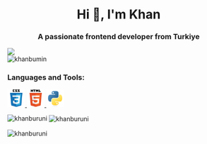 <h1 align="center">Hi 👋, I'm Khan</h1>
<h3 align="center">A passionate frontend developer from Turkiye</h3>
<img aling= alt="reverse flash" width="900" src="https://github.com/khanburuni/khanburuni/assets/145426882/68fefe81-6188-489d-b74c-ae6f40136e23"

<p align="left"> <img src="https://komarev.com/ghpvc/?username=khanbumin&label=Profile%20views&color=0e75b6&style=flat" alt="khanbumin" /> </p>

<p align="left">
</p>

<h3 align="left">Languages and Tools:</h3>
<p align="left"> <a href="https://www.w3schools.com/css/" target="_blank" rel="noreferrer"> <img src="https://raw.githubusercontent.com/devicons/devicon/master/icons/css3/css3-original-wordmark.svg" alt="css3" width="40" height="40"/> </a> <a href="https://www.w3.org/html/" target="_blank" rel="noreferrer"> <img src="https://raw.githubusercontent.com/devicons/devicon/master/icons/html5/html5-original-wordmark.svg" alt="html5" width="40" height="40"/> </a> <a href="https://www.python.org" target="_blank" rel="noreferrer"> <img src="https://raw.githubusercontent.com/devicons/devicon/master/icons/python/python-original.svg" alt="python" width="40" height="40"/> </a> </p>

<p><img align="left" src="https://github-readme-stats.vercel.app/api/top-langs?username=khanbumin&show_icons=true&locale=en&layout=compact" alt="khanburuni" /></p>

<p>&nbsp;<img align="center" src="https://github-readme-stats.vercel.app/api?username=khanbumin&show_icons=true&locale=en" alt="khanburuni" /></p>

<p><img align="center" src="https://github-readme-streak-stats.herokuapp.com/?user=khanbumin&" alt="khanburuni" /></p>
